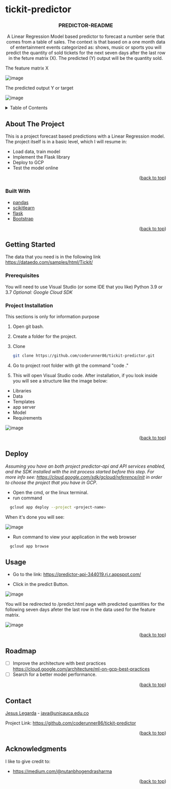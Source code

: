# tickit-predictor
<div id="top"></div>
<!--
*** Thanks for review the tickit-predictor project. If you have any suggestion
*** fork and make a pull request. 
-->

  <h3 align="center">PREDICTOR-README</h3>

  <p align="center">
    A Linear Regression Model based predictor to forecast a number serie that comes from a table of sales. The context is that based on a one month data of entertainment events
  categorized as: shows, music or sports you will predict the quantity of sold tickets for the next seven days after the last row in the feture matrix (X). The predicted (Y) output will be the 
  quantity sold. 
  </p>
  <p> The feature matrix X </p>
  
  ![image](https://user-images.githubusercontent.com/30400445/158910922-52b13652-be28-4419-909b-16af2e987edf.png)

  <p>The predicted output Y or target</p>
  
  ![image](https://user-images.githubusercontent.com/30400445/158911075-289492cf-6edc-48c6-86b2-59b3ed472df2.png)

</div>

<!-- TABLE OF CONTENTS -->
<details>
  <summary>Table of Contents</summary>
  <ol>
    <li>
      <a href="#about-the-project">About The Project</a>
      <ul>
        <li><a href="#built-with">Built With</a></li>
      </ul>
    </li>
    <li>
      <a href="#getting-started">Getting Started</a>
      <ul>
        <li><a href="#prerequisites">Prerequisites</a></li>
        <li><a href="#installation">Installation</a></li>
      </ul>
    </li>
    <li><a href="#usage">Usage</a></li>
    <li><a href="#roadmap">Roadmap</a></li>
    <li><a href="#contributing">Contributing</a></li>
    <li><a href="#contact">Contact</a></li>
    <li><a href="#acknowledgments">Acknowledgments</a></li>
  </ol>
</details>



<!-- ABOUT THE PROJECT -->
## About The Project

This is a project forecast based predictions with a Linear Regression model. The project itself is in a basic level, which I will resume in:

  - Load data, train model
  - Implement the Flask library 
  - Deploy to GCP
  - Test the model online

<p align="right">(<a href="#top">back to top</a>)</p>



### Built With

* [pandas](pandas.pydata.org)
* [scikitlearn](https://scikit-learn.org)
* [flask](flask.palletsprojects.com/en/2.0.x/)
* [Bootstrap](https://getbootstrap.com)


<p align="right">(<a href="#top">back to top</a>)</p>



<!-- GETTING STARTED -->
## Getting Started

The data that you need is in the following link https://dataedo.com/samples/html/Tickit/

### Prerequisites

You will need to use Visual Studio (or some IDE that you like) 
Python 3.9 or 3.7
_Optional: Google Cloud SDK_

### Project Installation


This sections is only for information purpose

1. Open git bash.
2. Create a folder for the project.
3. Clone

   ```sh
   git clone https://github.com/coderunner86/tickit-predictor.git
   ```
4. Go to project root folder with git the command "code ." 
5. This will open Visual Studio code.  After installation, if you look inside you will see a structure like the image below:

* Libraries
* Data
* Templates
* app server
* Model
* Requirements

![image](https://user-images.githubusercontent.com/30400445/158903454-0dfe1c13-c309-410a-ba04-a859ba61c37d.png)

<p align="right">(<a href="#top">back to top</a>)</p>

## Deploy
<!-- Google Cloud SDK -->
_Assuming you have an both project predictor-api and API services enabled, and the SDK installed with the init process started before this step. For more info see: 
https://cloud.google.com/sdk/gcloud/reference/init in order to choose the project that you have in GCP_. 

- Open the cmd, or the linux terminal.
- run command 

 ```sh
   gcloud app deploy --project <project-name>
   ```
 When it's done you will see:
 
 ![image](https://user-images.githubusercontent.com/30400445/158907739-00731450-89ea-4a99-b77b-094ba8c16ecc.png)


- Run command to view your application in the web browser

 ```sh
   gcloud app browse
   ```

<!-- USAGE EXAMPLES -->
## Usage

- Go to the link: 
https://predictor-api-344019.rj.r.appspot.com/

- Click in the predict Button. 

![image](https://user-images.githubusercontent.com/30400445/158905814-e2f1623f-737d-45a5-9469-ee33e2afd9c4.png)

You will be redirected to /predict.html page with predicted quantities for the following seven days afeter the last row in the data used for the feature matrix.

![image](https://user-images.githubusercontent.com/30400445/158905883-ec42b8d7-87f7-475e-8f26-8e4b6ff49ea2.png)


<p align="right">(<a href="#top">back to top</a>)</p>

<!-- ROADMAP -->
## Roadmap

- [ ] Improve the architecture with best practices https://cloud.google.com/architecture/ml-on-gcp-best-practices
- [ ] Search for a better model performance.

<p align="right">(<a href="#top">back to top</a>)</p>



<!-- CONTACT -->
## Contact

[Jesus Legarda](https://www.linkedin.com/in/coderunner86/) - java@unicauca.edu.co

Project Link: https://github.com/coderunner86/tickit-predictor

<p align="right">(<a href="#top">back to top</a>)</p>



<!-- ACKNOWLEDGMENTS -->
## Acknowledgments

I like to give credit to:

* https://medium.com/@nutanbhogendrasharma


<p align="right">(<a href="#top">back to top</a>)</p>


